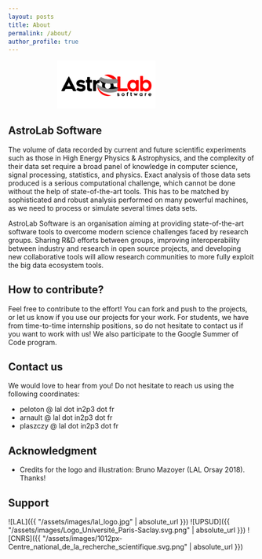 ```yaml
---
layout: posts
title: About
permalink: /about/
author_profile: true
---
```


<p align="center"><img width="200" src="https://github.com/astrolabsoftware/astrolabsoftware.github.io/blob/master/assets/images/logo_AstroLab_sans_fond.png"/> <img width="100" /></p>

## AstroLab Software

The volume of data recorded by current and
future scientific experiments such as those in High Energy Physics & Astrophysics,
and the complexity of their data set require a broad panel of
knowledge in computer science, signal processing, statistics, and physics.
Exact analysis of those data sets produced is a serious computational challenge,
which cannot be done without the help of state-of-the-art tools.
This has to be matched by sophisticated and robust analysis performed on many
powerful machines, as we need to process or simulate several times data sets.

AstroLab Software is an organisation aiming at providing state-of-the-art software tools to overcome modern science challenges faced by research groups.
Sharing R&D efforts between groups, improving interoperability between industry and research in open source projects, and developing new collaborative tools will allow research communities to more fully exploit the big data ecosystem tools.

## How to contribute?

Feel free to contribute to the effort! You can fork and push to the projects, or let us know if you use our projects for your work. For students, we have from time-to-time internship positions, so do not hesitate to contact us if you want to work with us!
We also participate to the Google Summer of Code program.

## Contact us

We would love to hear from you! Do not hesitate to reach us using the following coordinates:

* peloton @ lal dot in2p3 dot fr
* arnault @ lal dot in2p3 dot fr
* plaszczy @ lal dot in2p3 dot fr

## Acknowledgment

* Credits for the logo and illustration: Bruno Mazoyer (LAL Orsay 2018). Thanks!

## Support

![LAL]({{ "/assets/images/lal_logo.jpg" | absolute_url }})
![UPSUD]({{ "/assets/images/Logo_Université_Paris-Saclay.svg.png" | absolute_url }})
![CNRS]({{ "/assets/images/1012px-Centre_national_de_la_recherche_scientifique.svg.png" | absolute_url }})
